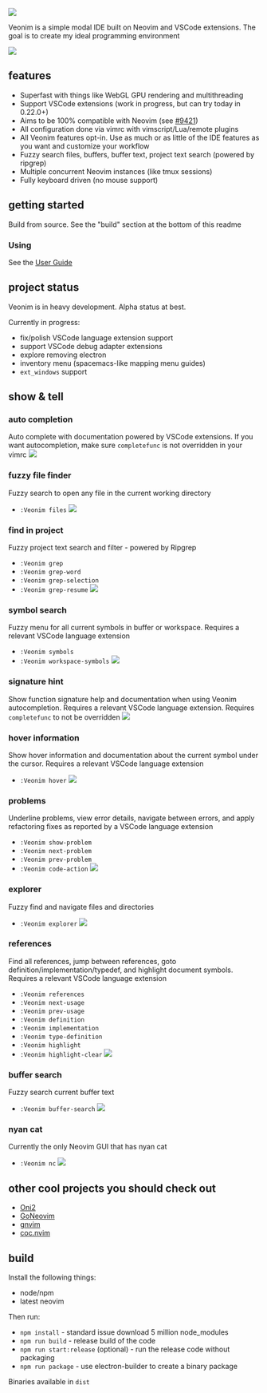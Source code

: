 ![](./docs/header.png)

Veonim is a simple modal IDE built on Neovim and VSCode extensions. The goal is to create my ideal programming environment

![](./docs/smart.png)

## features

- Superfast with things like WebGL GPU rendering and multithreading
- Support VSCode extensions (work in progress, but can try today in 0.22.0+)
- Aims to be 100% compatible with Neovim (see [#9421](https://github.com/neovim/neovim/issues/9421))
- All configuration done via vimrc with vimscript/Lua/remote plugins
- All Veonim features opt-in. Use as much or as little of the IDE features as you want and customize your workflow
- Fuzzy search files, buffers, buffer text, project text search (powered by ripgrep)
- Multiple concurrent Neovim instances (like tmux sessions)
- Fully keyboard driven (no mouse support)

## getting started

Build from source. See the "build" section at the bottom of this readme

### Using

See the [User Guide](docs/readme.md)

## project status

Veonim is in heavy development. Alpha status at best.

Currently in progress:

- fix/polish VSCode language extension support
- support VSCode debug adapter extensions
- explore removing electron
- inventory menu (spacemacs-like mapping menu guides)
- `ext_windows` support

## show & tell

### auto completion

Auto complete with documentation powered by VSCode extensions. If you want autocompletion, make sure `completefunc` is not overridden in your vimrc
![](./docs/completion.png)

### fuzzy file finder

Fuzzy search to open any file in the current working directory

- `:Veonim files`
  ![](./docs/files.png)

### find in project

Fuzzy project text search and filter - powered by Ripgrep

- `:Veonim grep`
- `:Veonim grep-word`
- `:Veonim grep-selection`
- `:Veonim grep-resume`
  ![](./docs/grep.png)

### symbol search

Fuzzy menu for all current symbols in buffer or workspace. Requires a relevant VSCode language extension

- `:Veonim symbols`
- `:Veonim workspace-symbols`
  ![](./docs/symbols.png)

### signature hint

Show function signature help and documentation when using Veonim autocompletion. Requires a relevant VSCode language extension. Requires `completefunc` to not be overridden
![](./docs/hint.png)

### hover information

Show hover information and documentation about the current symbol under the cursor. Requires a relevant VSCode language extension

- `:Veonim hover`
  ![](./docs/hover.png)

### problems

Underline problems, view error details, navigate between errors, and apply refactoring fixes as reported by a VSCode language extension

- `:Veonim show-problem`
- `:Veonim next-problem`
- `:Veonim prev-problem`
- `:Veonim code-action`
  ![](./docs/problems.png)

### explorer

Fuzzy find and navigate files and directories

- `:Veonim explorer`
  ![](./docs/explorer.png)

### references

Find all references, jump between references, goto definition/implementation/typedef, and highlight document symbols. Requires a relevant VSCode language extension

- `:Veonim references`
- `:Veonim next-usage`
- `:Veonim prev-usage`
- `:Veonim definition`
- `:Veonim implementation`
- `:Veonim type-definition`
- `:Veonim highlight`
- `:Veonim highlight-clear`
  ![](./docs/references.png)

### buffer search

Fuzzy search current buffer text

- `:Veonim buffer-search`
  ![](./docs/buffer-search.png)

### nyan cat

Currently the only Neovim GUI that has nyan cat

- `:Veonim nc`
  ![](./docs/nyan.png)

## other cool projects you should check out

- [Oni2](https://github.com/onivim/oni2)
- [GoNeovim](https://github.com/akiyosi/goneovim)
- [gnvim](https://github.com/vhakulinen/gnvim)
- [coc.nvim](https://github.com/neoclide/coc.nvim)

## build

Install the following things:

- node/npm
- latest neovim

Then run:

- `npm install` - standard issue download 5 million node_modules
- `npm run build` - release build of the code
- `npm run start:release` (optional) - run the release code without packaging
- `npm run package` - use electron-builder to create a binary package

Binaries available in `dist`
